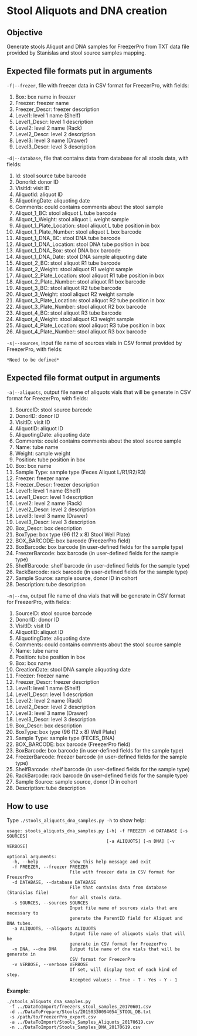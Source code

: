 # Stool Aliquots and DNA creation

## Objective

Generate stools Aliquot and DNA samples for FreezerPro from TXT data file
provided by Stanislas and stool source samples mapping.

## Expected file formats put in arguments

`-f|--frezer`, file with freezer data in CSV format for FreezerPro, with fields:

1. Box: box name in freezer
2. Freezer: freezer name
3. Freezer_Descr: freezer description
4. Level1: level 1 name (Shelf)
5. Level1_Descr: level 1 description
6. Level2: level 2 name (Rack)
7. Level2_Descr: level 2 description
8. Level3: level 3 name (Drawer)
9. Level3_Descr: level 3 description

`-d|--database`, file that contains data from database for all stools data, with
fields:

1. Id: stool source tube barcode
2. DonorId: donor ID
3. VisitId: visit ID
4. AliquotId: aliquot ID
5. AliquotingDate: aliquoting date
6. Comments: could contains comments about the stool sample
7. Aliquot_1_BC: stool aliquot L tube barcode
8. Aliquot_1_Weight: stool aliquot L weight sample
9. Aliquot_1_Plate_Location: stool aliquot L tube position in box
10. Aliquot_1_Plate_Number: stool aliquot L box barcode
11. Aliquot_1_DNA_BC: stool DNA tube barcode
12. Aliquot_1_DNA_Location: stool DNA tube position in box
13. Aliquot_1_DNA_Box: stool DNA box barcode
14. Aliquot_1_DNA_Date: stool DNA sample aliquoting date
15. Aliquot_2_BC: stool aliquot R1 tube barcode
16. Aliquot_2_Weight: stool aliquot R1 weight sample
17. Aliquot_2_Plate_Location: stool aliquot R1 tube position in box
18. Aliquot_2_Plate_Number: stool aliquot R1 box barcode
19. Aliquot_3_BC: stool aliquot R2 tube barcode
20. Aliquot_3_Weight: stool aliquot R2 weight sample
21. Aliquot_3_Plate_Location: stool aliquot R2 tube position in box
22. Aliquot_3_Plate_Number: stool aliquot R2 box barcode
23. Aliquot_4_BC: stool aliquot R3 tube barcode
24. Aliquot_4_Weight: stool aliquot R3 weight sample
25. Aliquot_4_Plate_Location: stool aliquot R3 tube position in box
26. Aliquot_4_Plate_Number: stool aliquot R3 box barcode


`-s|--sources`, input file name of sources vials in CSV format provided by FreezerPro,
with fields:

    *Need to be defined*

## Expected file format output in arguments

`-a|--aliquots`, output file name of aliquots vials that will be generate in CSV
format for FreezerPro, with fields:

1. SourceID: stool source barcode
2. DonorID: donor ID
3. VisitID: visit ID
4. AliquotID: aliquot ID
5. AliquotingDate: aliquoting date
6. Comments: could contains comments about the stool source sample
7. Name: tube name
8. Weight: sample weight
9. Position: tube position in box
10. Box: box name
11. Sample Type: sample type (Feces Aliquot L/R1/R2/R3)
12. Freezer: freezer name
13. Freezer_Descr: freezer description
14. Level1: level 1 name (Shelf)
15. Level1_Descr: level 1 description
16. Level2: level 2 name (Rack)
17. Level2_Descr: level 2 description
18. Level3: level 3 name (Drawer)
19. Level3_Descr: level 3 description
20. Box_Descr: box description
21. BoxType: box type (96 (12 x 8) Stool Well Plate)
22. BOX_BARCODE: box barcode (FreezerPro field)
23. BoxBarcode: box barcode (in user-defined fields for the sample type)
24. FreezerBarcode: box barcode (in user-defined fields for the sample type)
25. ShelfBarcode: shelf barcode (in user-defined fields for the sample type)
26. RackBarcode: rack barcode (in user-defined fields for the sample type)
27. Sample Source: sample source, donor ID in cohort
28. Description: tube description

`-n|--dna`, output file name of dna vials that will be generate in CSV format for
FreezerPro, with fields:

1. SourceID: stool source barcode
2. DonorID: donor ID
3. VisitID: visit ID
4. AliquotID: aliquot ID
5. AliquotingDate: aliquoting date
6. Comments: could contains comments about the stool source sample
7. Name: tube name
8. Position: tube position in box
9. Box: box name
10. CreationDate: stool DNA sample aliquoting date
11. Freezer: freezer name
12. Freezer_Descr: freezer description
13. Level1: level 1 name (Shelf)
14. Level1_Descr: level 1 description
15. Level2: level 2 name (Rack)
16. Level2_Descr: level 2 description
17. Level3: level 3 name (Drawer)
18. Level3_Descr: level 3 description
19. Box_Descr: box description
20. BoxType: box type (96 (12 x 8) Well Plate)
21. Sample Type: sample type (FECES_DNA)
22. BOX_BARCODE: box barcode (FreezerPro field)
23. BoxBarcode: box barcode (in user-defined fields for the sample type)
24. FreezerBarcode: freezer barcode (in user-defined fields for the sample type)
25. ShelfBarcode: shelf barcode (in user-defined fields for the sample type)
26. RackBarcode: rack barcode (in user-defined fields for the sample type)
27. Sample Source: sample source, donor ID in cohort
28. Description: tube description

## How to use

Type `./stools_aliquots_dna_samples.py -h` to show help:

```
usage: stools_aliquots_dna_samples.py [-h] -f FREEZER -d DATABASE [-s SOURCES]
                                      [-a ALIQUOTS] [-n DNA] [-v VERBOSE]

optional arguments:
  -h, --help            show this help message and exit
  -f FREEZER, --freezer FREEZER
                        File with freezer data in CSV format for FreezerPro
  -d DATABASE, --database DATABASE
                        File that contains data from database (Stanislas file)
                        for all stools data.
  -s SOURCES, --sources SOURCES
                        Input file name of sources vials that are necessary to
                        generate the ParentID field for Aliquot and DNA tubes.
  -a ALIQUOTS, --aliquots ALIQUOTS
                        Output file name of aliquots vials that will be
                        generate in CSV format for FreezerPro
  -n DNA, --dna DNA     Output file name of dna vials that will be generate in
                        CSV format for FreezerPro
  -v VERBOSE, --verbose VERBOSE
                        If set, will display text of each kind of step.
                        Accepted values: - True - T - Yes - Y - 1
```

**Example:**

```
./stools_aliquots_dna_samples.py
 -f ../DataToImport/freezers_stool_samples_20170601.csv
 -d ../DataToPrepare/Stools/20150330094054_STOOL_DB.txt
 -s /path/to/FreezerPro_export.csv
 -a ../DataToImport/Stools_Samples_Aliquots_20170619.csv
 -n ../DataToImport/Stools_Samples_DNA_20170619.csv
```
